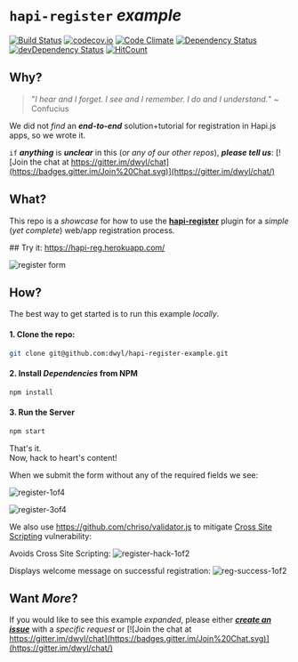 # `hapi-register` *example*

[![Build Status](https://travis-ci.org/dwyl/hapi-register-example.svg)](https://travis-ci.org/dwyl/hapi-register-example)
[![codecov.io](http://codecov.io/github/dwyl/hapi-register-example/coverage.svg?branch=master)](http://codecov.io/github/dwyl/hapi-register-example?branch=master)
[![Code Climate](https://codeclimate.com/github/dwyl/hapi-register-example/badges/gpa.svg)](https://codeclimate.com/github/dwyl/hapi-register-example)
[![Dependency Status](https://david-dm.org/dwyl/hapi-register-example.svg)](https://david-dm.org/dwyl/hapi-register-example)
[![devDependency Status](https://david-dm.org/dwyl/hapi-register-example/dev-status.svg)](https://david-dm.org/dwyl/hapi-register-example#info=devDependencies)
[![HitCount](https://hitt.herokuapp.com/dwyl/hapi-register-example.svg)](https://github.com/dwyl/hapi-register-example)

## Why?

> "*I hear and I forget. I see and I remember. I do and I understand.*" ~ Confucius

We did not *find* an ***end-to-end*** solution+tutorial
for registration in Hapi.js apps, so we wrote it.

`if` ***anything*** is ***unclear*** in this (*or any of our other repos*),
***please tell us***:
[![Join the chat at https://gitter.im/dwyl/chat](https://badges.gitter.im/Join%20Chat.svg)](https://gitter.im/dwyl/chat/)  



## What?

This repo is a *showcase* for how to use the
[**hapi-register**](https://github.com/nelsonic/hapi-register) plugin
for a *simple* (*yet complete*) web/app registration process.


## Try it: https://hapi-reg.herokuapp.com/

![register form](https://cloud.githubusercontent.com/assets/194400/10197712/d6cc0348-6790-11e5-86ca-dc218bdffd54.png)

## How?

The best way to get started is to run this example *locally*.

#### 1. Clone the repo:

```sh
git clone git@github.com:dwyl/hapi-register-example.git
```
#### 2. Install *Dependencies* from NPM

```sh
npm install
```

#### 3. Run the Server

```sh
npm start
```

That's it.  
Now, hack to heart's content!


When we submit the form without any of the required fields we see:

![register-1of4](https://cloud.githubusercontent.com/assets/194400/10266518/ce0c2ba6-6a61-11e5-89bc-4abf33b30f21.png)

![register-3of4](https://cloud.githubusercontent.com/assets/194400/10266523/680d1922-6a62-11e5-9533-3560a646dfd0.png)

We also use https://github.com/chriso/validator.js
to mitigate [Cross Site Scripting](https://en.wikipedia.org/wiki/Cross-site_scripting)
vulnerability:

Avoids Cross Site Scripting:
![register-hack-1of2](https://cloud.githubusercontent.com/assets/194400/10267320/5dd3bad6-6a87-11e5-888b-f1e1dbbf9f39.png)

Displays welcome message on successful registration:
![reg-success-1of2](https://cloud.githubusercontent.com/assets/194400/10267355/c7d8a31e-6a88-11e5-8bf9-3bb148e2d870.png)

## Want *More*?

If you would like to see this example *expanded*,
please either [***create an issue***](https://github.com/dwyl/hapi-register-example/issues)
with a *specific request* or [![Join the chat at https://gitter.im/dwyl/chat](https://badges.gitter.im/Join%20Chat.svg)](https://gitter.im/dwyl/chat/)
